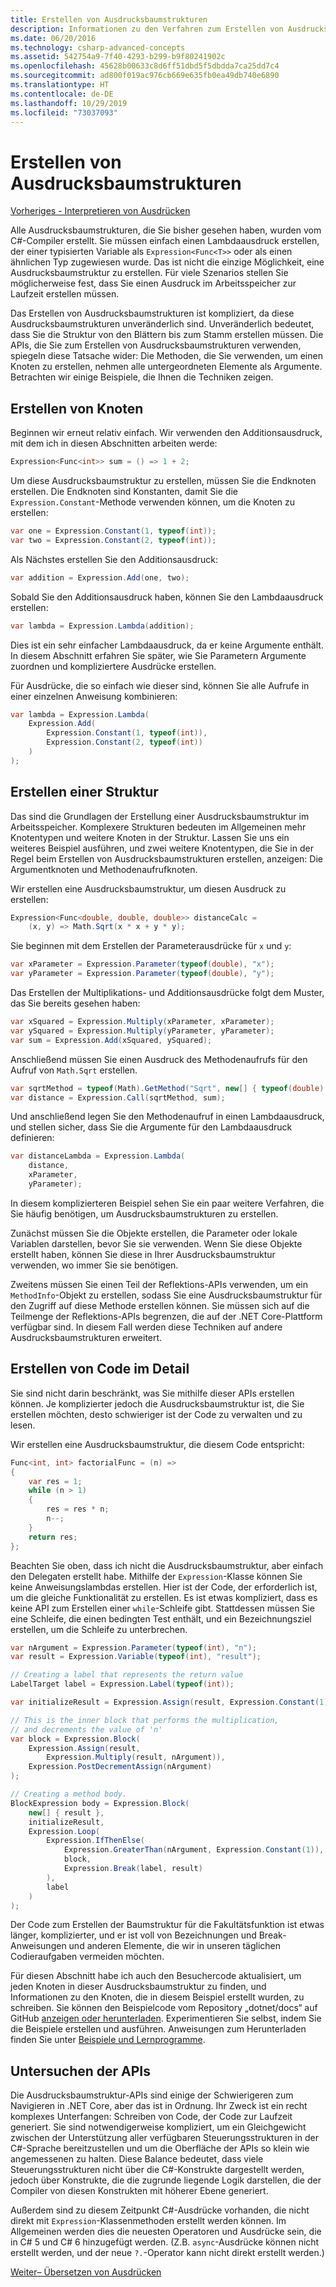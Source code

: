 ```yaml
---
title: Erstellen von Ausdrucksbaumstrukturen
description: Informationen zu den Verfahren zum Erstellen von Ausdrucksbaumstrukturen.
ms.date: 06/20/2016
ms.technology: csharp-advanced-concepts
ms.assetid: 542754a9-7f40-4293-b299-b9f80241902c
ms.openlocfilehash: 45628b00633c8d6ff51dbd5f5dbdda7ca25dd7c4
ms.sourcegitcommit: ad800f019ac976cb669e635fb0ea49db740e6890
ms.translationtype: HT
ms.contentlocale: de-DE
ms.lasthandoff: 10/29/2019
ms.locfileid: "73037093"
---
```

# <a name="building-expression-trees"></a>Erstellen von Ausdrucksbaumstrukturen

[Vorheriges - Interpretieren von Ausdrücken](expression-trees-interpreting.md)

Alle Ausdrucksbaumstrukturen, die Sie bisher gesehen haben, wurden vom C#-Compiler erstellt. Sie müssen einfach einen Lambdaausdruck erstellen, der einer typisierten Variable als `Expression<Func<T>>` oder als einen ähnlichen Typ zugewiesen wurde. Das ist nicht die einzige Möglichkeit, eine Ausdrucksbaumstruktur zu erstellen. Für viele Szenarios stellen Sie möglicherweise fest, dass Sie einen Ausdruck im Arbeitsspeicher zur Laufzeit erstellen müssen. 

Das Erstellen von Ausdrucksbaumstrukturen ist kompliziert, da diese Ausdrucksbaumstrukturen unveränderlich sind. Unveränderlich bedeutet, dass Sie die Struktur von den Blättern bis zum Stamm erstellen müssen. Die APIs, die Sie zum Erstellen von Ausdrucksbaumstrukturen verwenden, spiegeln diese Tatsache wider: Die Methoden, die Sie verwenden, um einen Knoten zu erstellen, nehmen alle untergeordneten Elemente als Argumente. Betrachten wir einige Beispiele, die Ihnen die Techniken zeigen.

## <a name="creating-nodes"></a>Erstellen von Knoten

Beginnen wir erneut relativ einfach. Wir verwenden den Additionsausdruck, mit dem ich in diesen Abschnitten arbeiten werde:

```csharp
Expression<Func<int>> sum = () => 1 + 2;
```

Um diese Ausdrucksbaumstruktur zu erstellen, müssen Sie die Endknoten erstellen.
Die Endknoten sind Konstanten, damit Sie die `Expression.Constant`-Methode verwenden können, um die Knoten zu erstellen:

```csharp
var one = Expression.Constant(1, typeof(int));
var two = Expression.Constant(2, typeof(int));
```

Als Nächstes erstellen Sie den Additionsausdruck:

```csharp
var addition = Expression.Add(one, two);
```

Sobald Sie den Additionsausdruck haben, können Sie den Lambdaausdruck erstellen:

```csharp
var lambda = Expression.Lambda(addition);
```

Dies ist ein sehr einfacher Lambdaausdruck, da er keine Argumente enthält.
In diesem Abschnitt erfahren Sie später, wie Sie Parametern Argumente zuordnen und kompliziertere Ausdrücke erstellen.

Für Ausdrücke, die so einfach wie dieser sind, können Sie alle Aufrufe in einer einzelnen Anweisung kombinieren:

```csharp
var lambda = Expression.Lambda(
    Expression.Add(
        Expression.Constant(1, typeof(int)),
        Expression.Constant(2, typeof(int))
    )
);
```

## <a name="building-a-tree"></a>Erstellen einer Struktur

Das sind die Grundlagen der Erstellung einer Ausdrucksbaumstruktur im Arbeitsspeicher. Komplexere Strukturen bedeuten im Allgemeinen mehr Knotentypen und weitere Knoten in der Struktur. Lassen Sie uns ein weiteres Beispiel ausführen, und zwei weitere Knotentypen, die Sie in der Regel beim Erstellen von Ausdrucksbaumstrukturen erstellen, anzeigen: Die Argumentknoten und Methodenaufrufknoten.

Wir erstellen eine Ausdrucksbaumstruktur, um diesen Ausdruck zu erstellen:

```csharp
Expression<Func<double, double, double>> distanceCalc =
    (x, y) => Math.Sqrt(x * x + y * y);
```
 
Sie beginnen mit dem Erstellen der Parameterausdrücke für `x` und `y`:

```csharp
var xParameter = Expression.Parameter(typeof(double), "x");
var yParameter = Expression.Parameter(typeof(double), "y");
```

Das Erstellen der Multiplikations- und Additionsausdrücke folgt dem Muster, das Sie bereits gesehen haben:

```csharp
var xSquared = Expression.Multiply(xParameter, xParameter);
var ySquared = Expression.Multiply(yParameter, yParameter);
var sum = Expression.Add(xSquared, ySquared);
```

Anschließend müssen Sie einen Ausdruck des Methodenaufrufs für den Aufruf von `Math.Sqrt` erstellen.

```csharp
var sqrtMethod = typeof(Math).GetMethod("Sqrt", new[] { typeof(double) });
var distance = Expression.Call(sqrtMethod, sum);
```

Und anschließend legen Sie den Methodenaufruf in einen Lambdaausdruck, und stellen sicher, dass Sie die Argumente für den Lambdaausdruck definieren:

```csharp
var distanceLambda = Expression.Lambda(
    distance,
    xParameter,
    yParameter);
```

In diesem komplizierteren Beispiel sehen Sie ein paar weitere Verfahren, die Sie häufig benötigen, um Ausdrucksbaumstrukturen zu erstellen.

Zunächst müssen Sie die Objekte erstellen, die Parameter oder lokale Variablen darstellen, bevor Sie sie verwenden. Wenn Sie diese Objekte erstellt haben, können Sie diese in Ihrer Ausdrucksbaumstruktur verwenden, wo immer Sie sie benötigen.

Zweitens müssen Sie einen Teil der Reflektions-APIs verwenden, um ein `MethodInfo`-Objekt zu erstellen, sodass Sie eine Ausdrucksbaumstruktur für den Zugriff auf diese Methode erstellen können. Sie müssen sich auf die Teilmenge der Reflektions-APIs begrenzen, die auf der .NET Core-Plattform verfügbar sind. In diesem Fall werden diese Techniken auf andere Ausdrucksbaumstrukturen erweitert.

## <a name="building-code-in-depth"></a>Erstellen von Code im Detail

Sie sind nicht darin beschränkt, was Sie mithilfe dieser APIs erstellen können. Je komplizierter jedoch die Ausdrucksbaumstruktur ist, die Sie erstellen möchten, desto schwieriger ist der Code zu verwalten und zu lesen. 

Wir erstellen eine Ausdrucksbaumstruktur, die diesem Code entspricht:

```csharp
Func<int, int> factorialFunc = (n) =>
{
    var res = 1;
    while (n > 1)
    {
        res = res * n;
        n--;
    }
    return res;
};
```

Beachten Sie oben, dass ich nicht die Ausdrucksbaumstruktur, aber einfach den Delegaten erstellt habe. Mithilfe der `Expression`-Klasse können Sie keine Anweisungslambdas erstellen. Hier ist der Code, der erforderlich ist, um die gleiche Funktionalität zu erstellen. Es ist etwas kompliziert, dass es keine API zum Erstellen einer `while`-Schleife gibt. Stattdessen müssen Sie eine Schleife, die einen bedingten Test enthält, und ein Bezeichnungsziel erstellen, um die Schleife zu unterbrechen. 

```csharp
var nArgument = Expression.Parameter(typeof(int), "n");
var result = Expression.Variable(typeof(int), "result");

// Creating a label that represents the return value
LabelTarget label = Expression.Label(typeof(int));

var initializeResult = Expression.Assign(result, Expression.Constant(1));

// This is the inner block that performs the multiplication,
// and decrements the value of 'n'
var block = Expression.Block(
    Expression.Assign(result,
        Expression.Multiply(result, nArgument)),
    Expression.PostDecrementAssign(nArgument)
);

// Creating a method body.
BlockExpression body = Expression.Block(
    new[] { result },
    initializeResult,
    Expression.Loop(
        Expression.IfThenElse(
            Expression.GreaterThan(nArgument, Expression.Constant(1)),
            block,
            Expression.Break(label, result)
        ),
        label
    )
);
```

Der Code zum Erstellen der Baumstruktur für die Fakultätsfunktion ist etwas länger, komplizierter, und er ist voll von Bezeichnungen und Break-Anweisungen und anderen Elemente, die wir in unseren täglichen Codieraufgaben vermeiden möchten. 

Für diesen Abschnitt habe ich auch den Besuchercode aktualisiert, um jeden Knoten in dieser Ausdrucksbaumstruktur zu finden, und Informationen zu den Knoten, die in diesem Beispiel erstellt wurden, zu schreiben. Sie können den Beispielcode vom Repository „dotnet/docs“ auf GitHub [anzeigen oder herunterladen](https://github.com/dotnet/samples/tree/master/csharp/expression-trees). Experimentieren Sie selbst, indem Sie die Beispiele erstellen und ausführen. Anweisungen zum Herunterladen finden Sie unter [Beispiele und Lernprogramme](../samples-and-tutorials/index.md#viewing-and-downloading-samples).

## <a name="examining-the-apis"></a>Untersuchen der APIs

Die Ausdrucksbaumstruktur-APIs sind einige der Schwierigeren zum Navigieren in .NET Core, aber das ist in Ordnung. Ihr Zweck ist ein recht komplexes Unterfangen: Schreiben von Code, der Code zur Laufzeit generiert. Sie sind notwendigerweise kompliziert, um ein Gleichgewicht zwischen der Unterstützung aller verfügbaren Steuerungsstrukturen in der C#-Sprache bereitzustellen und um die Oberfläche der APIs so klein wie angemessenen zu halten. Diese Balance bedeutet, dass viele Steuerungsstrukturen nicht über die C#-Konstrukte dargestellt werden, jedoch über Konstrukte, die die zugrunde liegende Logik darstellen, die der Compiler von diesen Konstrukten mit höherer Ebene generiert. 

Außerdem sind zu diesem Zeitpunkt C#-Ausdrücke vorhanden, die nicht direkt mit `Expression`-Klassenmethoden erstellt werden können. Im Allgemeinen werden dies die neuesten Operatoren und Ausdrücke sein, die in C# 5 und C# 6 hinzugefügt werden. (Z.B. `async`-Ausdrücke können nicht erstellt werden, und der neue `?.`-Operator kann nicht direkt erstellt werden.)

[Weiter– Übersetzen von Ausdrücken](expression-trees-translating.md)
